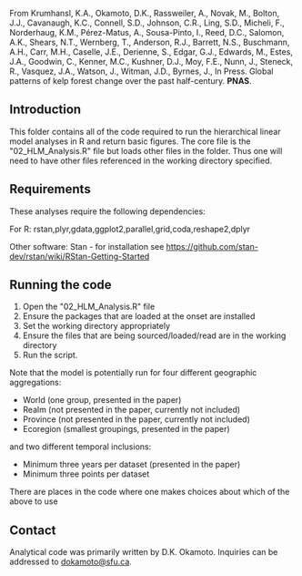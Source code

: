 From Krumhansl, K.A., Okamoto, D.K., Rassweiler, A., Novak, M., Bolton, J.J., Cavanaugh, K.C., Connell, S.D., Johnson, C.R., Ling, S.D., Micheli, F., Norderhaug, K.M., Pérez-Matus, A., Sousa-Pinto, I., Reed, D.C., Salomon, A.K., Shears, N.T., Wernberg, T., Anderson, R.J., Barrett, N.S., Buschmann, A.H., Carr, M.H., Caselle, J.E., Derienne, S., Edgar, G.J., Edwards, M., Estes, J.A., Goodwin, C., Kenner, M.C., Kushner, D.J., Moy, F.E., Nunn, J., Steneck, R., Vasquez, J.A., Watson, J., Witman, J.D., Byrnes, J., In Press. Global patterns of kelp forest change over the past half-century. **PNAS**.

## Introduction 

This folder contains all of the code required to run the hierarchical linear model analyses in R and return basic figures. The core file is the "02_HLM_Analysis.R" file but loads other files in the folder.   Thus one will need to have other files referenced in the working directory specified.  

## Requirements

These analyses require the following dependencies: 

For R: 
rstan,plyr,gdata,ggplot2,parallel,grid,coda,reshape2,dplyr

Other software:
Stan - for installation see https://github.com/stan-dev/rstan/wiki/RStan-Getting-Started

## Running the code

1. Open the "02_HLM_Analysis.R" file
2. Ensure the packages that are loaded at the onset are installed
3. Set the working directory appropriately
4. Ensure the files that are being sourced/loaded/read are in the working directory
5. Run the script. 

Note that the model is potentially run for four different geographic aggregations: 
* World (one group, presented in the paper)
* Realm (not presented in the paper, currently not included)
* Province (not presented in the paper, currently not included)
* Ecoregion (smallest groupings, presented in the paper)

and two different temporal inclusions:
* Minimum three years per dataset (presented in the paper)
* Minimum three points per dataset

There are places in the code where one makes choices about which of the above to use


## Contact

Analytical code was primarily written by D.K. Okamoto. Inquiries can be addressed to dokamoto@sfu.ca. 
